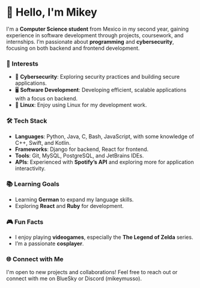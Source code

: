 # 👋 Hello, I'm Mikey

I'm a **Computer Science student** from Mexico in my second year, gaining experience in software development through projects, coursework, and internships. I’m passionate about **programming** and **cybersecurity**, focusing on both backend and frontend development.

### 🌟 Interests

- 🔐 **Cybersecurity**: Exploring security practices and building secure applications.
- 🖥️ **Software Development**: Developing efficient, scalable applications with a focus on backend.
- 🐧 **Linux**: Enjoy using Linux for my development work.

### 🛠️ Tech Stack

- **Languages**: Python, Java, C, Bash, JavaScript, with some knowledge of C++, Swift, and Kotlin.
- **Frameworks**: Django for backend, React for frontend.
- **Tools**: Git, MySQL, PostgreSQL, and JetBrains IDEs.
- **APIs**: Experienced with **Spotify’s API** and exploring more for application interactivity.

### 📚 Learning Goals

- Learning **German** to expand my language skills.
- Exploring **React** and **Ruby** for development.

### 🎮 Fun Facts

- I enjoy playing **videogames**, especially the **The Legend of Zelda** series.
- I’m a passionate **cosplayer**.

### 🌐 Connect with Me

I'm open to new projects and collaborations! Feel free to reach out or connect with me on BlueSky or Discord (mikeymusso).
